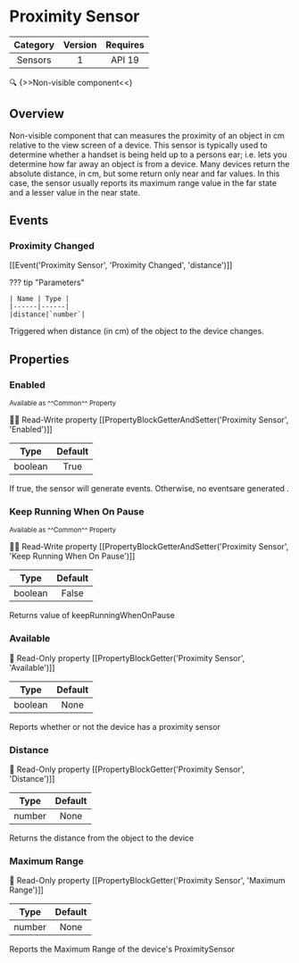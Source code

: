 # Proximity Sensor

| Category | Version | Requires |
|:--------:|:-------:|:--------:|
|Sensors|1|API 19 | Android 4.4 - 4.4.4 KitKat|

:mag: {>>Non-visible component<<}

## Overview

Non-visible component that can measures the proximity of an object in cm relative to the view screen of a device. This sensor is typically used to determine whether a handset is being held up to a persons ear; i.e. lets you determine how far away an object is from a device. Many devices return the absolute distance, in cm, but some return only near and far values. In this case, the sensor usually reports its maximum range value in the far state and a lesser value in the near state.

## Events

### Proximity Changed

[[Event('Proximity Sensor', 'Proximity Changed', 'distance')]]

??? tip "Parameters"

    | Name | Type |
    |------|------|
    |distance|`number`|


Triggered when distance (in cm) of the object to the device changes.

## Properties

### Enabled

<small>Available as ^^Common^^ Property</small>

:eyes::pencil: Read-Write property
[[PropertyBlockGetterAndSetter('Proximity Sensor', 'Enabled')]]

| Type | Default |
|:----:|:-------:|
|boolean|True|

If true, the sensor will generate events. Otherwise, no eventsare generated .

### Keep Running When On Pause

<small>Available as ^^Common^^ Property</small>

:eyes::pencil: Read-Write property
[[PropertyBlockGetterAndSetter('Proximity Sensor', 'Keep Running When On Pause')]]

| Type | Default |
|:----:|:-------:|
|boolean|False|

Returns value of keepRunningWhenOnPause

### Available

:eyes: Read-Only property
[[PropertyBlockGetter('Proximity Sensor', 'Available')]]

| Type | Default |
|:----:|:-------:|
|boolean|None|

Reports whether or not the device has a proximity sensor

### Distance

:eyes: Read-Only property
[[PropertyBlockGetter('Proximity Sensor', 'Distance')]]

| Type | Default |
|:----:|:-------:|
|number|None|

Returns the distance from the object to the device

### Maximum Range

:eyes: Read-Only property
[[PropertyBlockGetter('Proximity Sensor', 'Maximum Range')]]

| Type | Default |
|:----:|:-------:|
|number|None|

Reports the Maximum Range of the device's ProximitySensor
